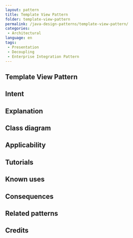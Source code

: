 ```yaml
--- 
layout: pattern 
title: Template View Pattern 
folder: template-view-pattern 
permalink: /java-design-patterns/template-view-pattern/ 
categories: 
 - Architectural 
language: en 
tags:
 - Presentation 
 - Decoupling 
 - Enterprise Integration Pattern
---
```


## Template View Pattern

## Intent

## Explanation

## Class diagram

## Applicability

## Tutorials

## Known uses

## Consequences

## Related patterns

## Credits
